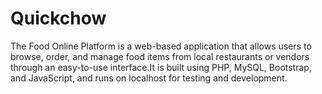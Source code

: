 # Quickchow
The Food Online Platform is a web-based application that allows users to browse, order, and manage food items from local restaurants or vendors through an easy-to-use interface.It is built using PHP, MySQL, Bootstrap, and JavaScript, and runs on localhost for testing and development.
